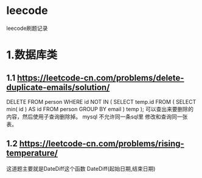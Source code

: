 # leecode
leecode刷题记录

1.数据库类
=====
1.1 https://leetcode-cn.com/problems/delete-duplicate-emails/solution/
-----
DELETE 
FROM
	person 
WHERE
	id NOT IN ( SELECT temp.id FROM ( SELECT min( id ) AS id FROM person GROUP BY email ) temp );
可以查出来要删除的内容，然后使用子查询删除掉。 mysql 不允许同一条sql里 修改和查询同一张表。

1.2 https://leetcode-cn.com/problems/rising-temperature/
-----
这道题主要就是DateDiff这个函数 DateDiff(起始日期,结束日期)
